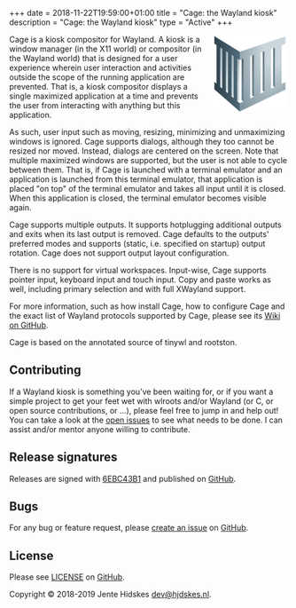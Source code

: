 +++
date = 2018-11-22T19:59:00+01:00
title = "Cage: the Wayland kiosk"
description = "Cage: the Wayland kiosk"
type = "Active"
+++

<img src="/img/projects/cage/cage.svg" alt="Cage's logo" width="140px" align="right">

Cage is a kiosk compositor for Wayland. A kiosk is a window manager (in the X11
world) or compositor (in the Wayland world) that is designed for a user
experience wherein user interaction and activities outside the scope of the
running application are prevented. That is, a kiosk compositor displays a
single maximized application at a time and prevents the user from interacting
with anything but this application.

As such, user input such as moving, resizing, minimizing and unmaximizing
windows is ignored. Cage supports dialogs, although they too cannot be resized
nor moved. Instead, dialogs are centered on the screen. Note that multiple
maximized windows are supported, but the user is not able to cycle between them.
That is, if Cage is launched with a terminal emulator and an application is
launched from this terminal emulator, that application is placed "on top" of the
terminal emulator and takes all input until it is closed. When this application
is closed, the terminal emulator becomes visible again.

Cage supports multiple outputs. It supports hotplugging additional outputs and
exits when its last output is removed. Cage defaults to the outputs' preferred
modes and supports (static, i.e. specified on startup) output rotation. Cage
does not support output layout configuration.

There is no support for virtual workspaces. Input-wise, Cage supports pointer
input, keyboard input and touch input. Copy and paste works as well, including
primary selection and with full XWayland support.

For more information, such as how install Cage, how to configure Cage and the
exact list of Wayland protocols supported by Cage, please see its [Wiki on
GitHub](https://github.com/Hjdskes/cage/wiki).

Cage is based on the annotated source of tinywl and rootston.

## Contributing

If a Wayland kiosk is something you’ve been waiting for, or if you want a
simple project to get your feet wet with wlroots and/or Wayland (or C, or open
source contributions, or ...), please feel free to jump in and help out! You
can take a look at the [open issues](https://github.com/Hjdskes/cage/issues) to
see what needs to be done. I can assist and/or mentor anyone willing to
contribute.

## Release signatures

Releases are signed with
[6EBC43B1](http://keys.gnupg.net/pks/lookup?op=vindex&fingerprint=on&search=0x37C445296EBC43B1)
and published on [GitHub](https://github.com/Hjdskes/cage/releases).

## Bugs

For any bug or feature request, please [create an
issue](https://github.com/Hjdskes/cage/issues/new) on
[GitHub](https://github.com/Hjdskes/cage).

## License

Please see [LICENSE](https://github.com/Hjdskes/cage/blob/master/LICENSE) on
[GitHub](https://github.com/Hjdskes/cage).

Copyright © 2018-2019 Jente Hidskes
[dev@hjdskes.nl](mailto:dev@hjdskes.nl).
